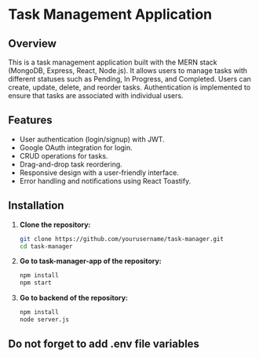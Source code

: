 # Task Management Application

## Overview

This is a task management application built with the MERN stack (MongoDB, Express, React, Node.js). It allows users to manage tasks with different statuses such as Pending, In Progress, and Completed. Users can create, update, delete, and reorder tasks. Authentication is implemented to ensure that tasks are associated with individual users.

## Features

- User authentication (login/signup) with JWT.
- Google OAuth integration for login.
- CRUD operations for tasks.
- Drag-and-drop task reordering.
- Responsive design with a user-friendly interface.
- Error handling and notifications using React Toastify.

## Installation

1. **Clone the repository:**

   ```bash
   git clone https://github.com/yourusername/task-manager.git
   cd task-manager
2. **Go to task-manager-app of  the repository:**

   ```bash
   npm install
   npm start
3. **Go to backend of  the repository:**

   ```bash
   npm install
   node server.js

##  Do not forget to add .env file variables